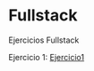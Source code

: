 # Fullstack
Ejercicios Fullstack

Ejercicio 1: [Ejercicio1]

[Ejercicio1]: https://pablomocholi.github.io/Fullstack/Ejercicio1/index.html
